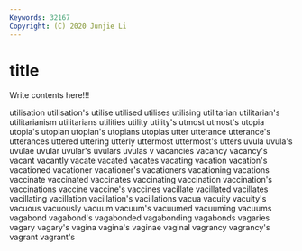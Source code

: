```yaml
---
Keywords: 32167
Copyright: (C) 2020 Junjie Li
---
```


# title

Write contents here!!!
 
utilisation 
utilisation's 
utilise 
utilised 
utilises 
utilising
utilitarian 
utilitarian's 
utilitarianism 
utilitarians 
utilities 
utility 
utility's 
utmost 
utmost's 
utopia
utopia's 
utopian 
utopian's 
utopians 
utopias 
utter 
utterance 
utterance's 
utterances 
uttered
uttering 
utterly 
uttermost 
uttermost's 
utters 
uvula 
uvula's 
uvulae 
uvular 
uvular's
uvulars 
uvulas 
v 
vacancies 
vacancy 
vacancy's 
vacant 
vacantly 
vacate 
vacated
vacates 
vacating 
vacation 
vacation's 
vacationed 
vacationer 
vacationer's 
vacationers 
vacationing 
vacations
vaccinate 
vaccinated 
vaccinates 
vaccinating 
vaccination 
vaccination's 
vaccinations 
vaccine 
vaccine's 
vaccines
vacillate 
vacillated 
vacillates 
vacillating 
vacillation 
vacillation's 
vacillations 
vacua 
vacuity 
vacuity's
vacuous 
vacuously 
vacuum 
vacuum's 
vacuumed 
vacuuming 
vacuums 
vagabond 
vagabond's 
vagabonded
vagabonding 
vagabonds 
vagaries 
vagary 
vagary's 
vagina 
vagina's 
vaginae 
vaginal 
vagrancy
vagrancy's 
vagrant 
vagrant's 

